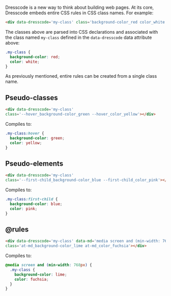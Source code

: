 Dresscode is a new way to think about building web pages. At its core,
Dresscode embeds entire CSS rules in CSS class names. For example:

```html
<div data-dresscode='my-class' class='background-color_red color_white'></div>
```

The classes above are parsed into CSS declarations and associated with the
class named `my-class` defined in the `data-dresscode` data attribute above:

```css
.my-class {
  background-color: red;
  color: white;
}
```

As previously mentioned, entire rules can be created from a single class name.

## Pseudo-classes

```html
<div data-dresscode='my-class'
class='--hover_background-color_green --hover_color_yellow'></div>
```

Compiles to:

```css
.my-class:hover {
  background-color: green;
  color: yellow;
}
```

## Pseudo-elements

```html
<div data-dresscode='my-class'
class='--first-child_background-color_blue --first-child_color_pink'></div>
```

Compiles to:

```css
.my-class:first-child {
  background-color: blue;
  color: pink;
}
```

## @rules

```html
<div data-dresscode='my-class' data-md='media screen and (min-width: 768px)'
class='at-md_background-color_lime at-md_color_fuchsia'></div>
```

Compiles to:

```css
@media screen and (min-width: 768px) {
  .my-class {
    background-color: lime;
    color: fuchsia;
  }
}
```

